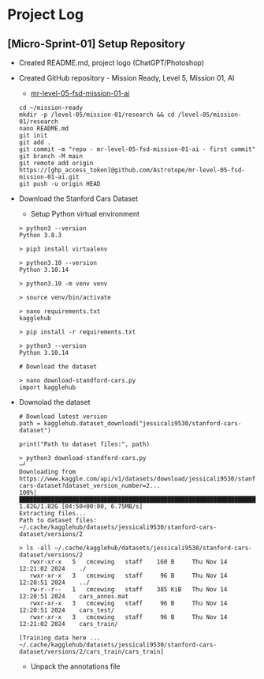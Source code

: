 # Project Log

## [Micro-Sprint-01] Setup Repository

* Created README.md, project logo (ChatGPT/Photoshop)
* Created GitHub repository - Mission Ready, Level 5, Mission 01, AI 
  * [mr-level-05-fsd-mission-01-ai](https://github.com/Astrotope/mr-level-05-fsd-mission-01-ai/)

  ```
  cd ~/mission-ready
  mkdir -p /level-05/mission-01/research && cd /level-05/mission-01/research
  nano README.md
  git init
  git add .
  git commit -m "repo - mr-level-05-fsd-mission-01-ai - first commit"
  git branch -M main
  git remote add origin https://[ghp_access_token]@github.com/Astrotope/mr-level-05-fsd-mission-01-ai.git
  git push -u origin HEAD
  ```
* Download the Stanford Cars Dataset
  *  Setup Python virtual environment

	```
	> python3 --version
	Python 3.8.3
	
	> pip3 install virtualenv
	
	> python3.10 --version
	Python 3.10.14
	
	> python3.10 -m venv venv
	
	> source venv/bin/activate
	
	> nano requirements.txt
	kagglehub
	
	> pip install -r requirements.txt
	
	> python3 --version
	Python 3.10.14
	
	# Download the dataset
	
	> nano download-standford-cars.py
	import kagglehub
	```
* Downolad the dataset

	```
	# Download latest version
	path = kagglehub.dataset_download("jessicali9530/stanford-cars-dataset")
	
	print("Path to dataset files:", path)
	
	> python3 download-standford-cars.py                                                                                                                                                                    ─╯
	Downloading from https://www.kaggle.com/api/v1/datasets/download/jessicali9530/stanford-cars-dataset?dataset_version_number=2...
	100%|██████████████████████████████████████████████████████████████████████████████████████████████████████████████████████████████████████████████████████████████████| 1.82G/1.82G [04:50<00:00, 6.75MB/s]
	Extracting files...
	Path to dataset files: ~/.cache/kagglehub/datasets/jessicali9530/stanford-cars-dataset/versions/2
	
	> ls -all ~/.cache/kagglehub/datasets/jessicali9530/stanford-cars-dataset/versions/2
	   rwxr-xr-x   5   cmcewing   staff    160 B     Thu Nov 14 12:21:02 2024    ./
	   rwxr-xr-x   3   cmcewing   staff     96 B     Thu Nov 14 12:20:51 2024    ../
	   rw-r--r--   1   cmcewing   staff    385 KiB   Thu Nov 14 12:20:51 2024    cars_annos.mat
	   rwxr-xr-x   3   cmcewing   staff     96 B     Thu Nov 14 12:20:51 2024    cars_test/
	   rwxr-xr-x   3   cmcewing   staff     96 B     Thu Nov 14 12:21:02 2024    cars_train/
	
	[Training data here ... ~/.cache/kagglehub/datasets/jessicali9530/stanford-cars-dataset/versions/2/cars_train/cars_train]
	
	```
	
  * Unpack the annotations file

	```
	
	```	
